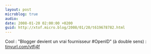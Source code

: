 ```yaml
---
layout: post
microblog: true
audio: 
date: 2008-01-20 02:00:00 +0200
guid: http://xtof.micro.blog/2008/01/20/t619678782.html
---
```

Cool : "Blogger devient un vrai fournisseur #OpenID" (à double sens) : [tinyurl.com/ytfj4f](http://tinyurl.com/ytfj4f)
